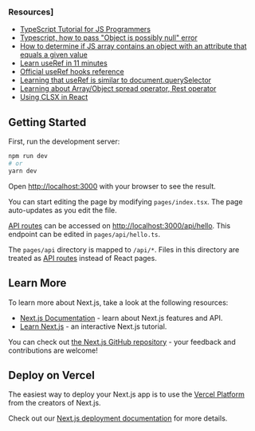 ### Resources]
- [TypeScript Tutorial for JS Programmers](https://ts.chibicode.com/todo/)
- [Typescript, how to pass "Object is possibly null" error](https://stackoverflow.com/questions/55677600/typescript-how-to-pass-object-is-possibly-null-error)
- [How to determine if JS array contains an object with an attribute that equals a given value](https://stackoverflow.com/questions/8217419/how-to-determine-if-javascript-array-contains-an-object-with-an-attribute-that-e/8217584#8217584)
- [Learn useRef in 11 minutes](https://www.youtube.com/watch?v=t2ypzz6gJm0)
- [Official useRef hooks reference](https://reactjs.org/docs/hooks-reference.html#useref)
- [Learning that useRef is similar to document.querySelector](https://bobbyhadz.com/blog/react-document-queryselector)
- [Learning about Array/Object spread operator, Rest operator](https://oprearocks.medium.com/what-do-the-three-dots-mean-in-javascript-bc5749439c9a)
- [Using CLSX in React](https://stackoverflow.com/questions/57557271/how-to-use-clsx-in-react)

## Getting Started

First, run the development server:

```bash
npm run dev
# or
yarn dev
```

Open [http://localhost:3000](http://localhost:3000) with your browser to see the result.

You can start editing the page by modifying `pages/index.tsx`. The page auto-updates as you edit the file.

[API routes](https://nextjs.org/docs/api-routes/introduction) can be accessed on [http://localhost:3000/api/hello](http://localhost:3000/api/hello). This endpoint can be edited in `pages/api/hello.ts`.

The `pages/api` directory is mapped to `/api/*`. Files in this directory are treated as [API routes](https://nextjs.org/docs/api-routes/introduction) instead of React pages.

## Learn More

To learn more about Next.js, take a look at the following resources:

- [Next.js Documentation](https://nextjs.org/docs) - learn about Next.js features and API.
- [Learn Next.js](https://nextjs.org/learn) - an interactive Next.js tutorial.

You can check out [the Next.js GitHub repository](https://github.com/vercel/next.js/) - your feedback and contributions are welcome!

## Deploy on Vercel

The easiest way to deploy your Next.js app is to use the [Vercel Platform](https://vercel.com/new?utm_medium=default-template&filter=next.js&utm_source=create-next-app&utm_campaign=create-next-app-readme) from the creators of Next.js.

Check out our [Next.js deployment documentation](https://nextjs.org/docs/deployment) for more details.
